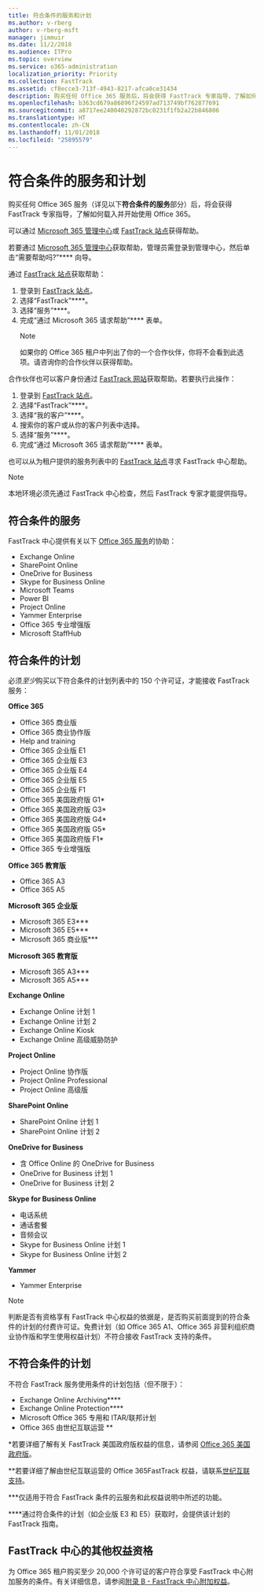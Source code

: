 ```yaml
---
title: 符合条件的服务和计划
ms.author: v-rberg
author: v-rberg-msft
manager: jimmuir
ms.date: 11/2/2018
ms.audience: ITPro
ms.topic: overview
ms.service: o365-administration
localization_priority: Priority
ms.collection: FastTrack
ms.assetid: cf8ecce3-713f-4943-8217-afca0ce31434
description: 购买任何 Office 365 服务后，将会获得 FastTrack 专家指导，了解如何载入并开始使用 Office 365。
ms.openlocfilehash: b363cd679a86896f24597ad713749bf762877691
ms.sourcegitcommit: a8717ee240040292872bc0231f1fb2a22b846806
ms.translationtype: HT
ms.contentlocale: zh-CN
ms.lasthandoff: 11/01/2018
ms.locfileid: "25895579"
---
```

# <a name="eligible-services-and-plans"></a>符合条件的服务和计划

购买任何 Office 365 服务（详见以下**符合条件的服务**部分）后，将会获得 FastTrack 专家指导，了解如何载入并开始使用 Office 365。 
  
可以通过 [Microsoft 365 管理中心](https://go.microsoft.com/fwlink/?linkid=2032704)或 [FastTrack 站点](https://go.microsoft.com/fwlink/?linkid=780698)获得帮助。 

若要通过 [Microsoft 365 管理中心](https://go.microsoft.com/fwlink/?linkid=2032704)获取帮助，管理员需登录到管理中心，然后单击“需要帮助吗?”**** 向导。 

通过 [FastTrack 站点](https://go.microsoft.com/fwlink/?linkid=780698)获取帮助： 
1.  登录到 [FastTrack 站点](https://go.microsoft.com/fwlink/?linkid=780698)。 
2.  选择“FastTrack”****。
3.  选择“服务”****。
4.  完成“通过 Microsoft 365 请求帮助”**** 表单。
    > [!NOTE]
    >  如果你的 Office 365 租户中列出了你的一个合作伙伴，你将不会看到此选项。请咨询你的合作伙伴以获得帮助。 

合作伙伴也可以客户身份通过 [FastTrack 网站](https://go.microsoft.com/fwlink/?linkid=780698)获取帮助。若要执行此操作：
1.  登录到 [FastTrack 站点](https://go.microsoft.com/fwlink/?linkid=780698)。 
2.  选择“FastTrack”****。
3.  选择“我的客户”****。
4.  搜索你的客户或从你的客户列表中选择。
5.  选择“服务”****。
6.  完成“通过 Microsoft 365 请求帮助”**** 表单。

也可以从为租户提供的服务列表中的 [FastTrack 站点](https://go.microsoft.com/fwlink/?linkid=780698)寻求 FastTrack 中心帮助。 
> [!NOTE]
> 本地环境必须先通过 FastTrack 中心检查，然后 FastTrack 专家才能提供指导。 
  
## <a name="eligible-services"></a>符合条件的服务

FastTrack 中心提供有关以下 [Office 365 服务](https://go.microsoft.com/fwlink/?linkid=2005429)的协助：
  
- Exchange Online
- SharePoint Online
- OneDrive for Business
- Skype for Business Online
- Microsoft Teams
- Power BI
- Project Online
- Yammer Enterprise 
- Office 365 专业增强版
- Microsoft StaffHub
    
## <a name="eligible-plans"></a>符合条件的计划

必须*至少*购买以下符合条件的计划列表中的 150 个许可证，才能接收 FastTrack 服务：
  
 **Office 365**
  
- Office 365 商业版  
- Office 365 商业协作版  
- Help and training
- Office 365 企业版 E1
- Office 365 企业版 E3
- Office 365 企业版 E4  
- Office 365 企业版 E5
- Office 365 企业版 F1
- Office 365 美国政府版 G1\*
- Office 365 美国政府版 G3\*
- Office 365 美国政府版 G4\*
- Office 365 美国政府版 G5\* 
- Office 365 美国政府版 F1\*
- Office 365 专业增强版
    
 **Office 365 教育版**
  
- Office 365 A3
- Office 365 A5

 **Microsoft 365 企业版**
  
- Microsoft 365 E3\*\*\*
- Microsoft 365 E5\*\*\*
- Microsoft 365 商业版\*\*\*
    
 **Microsoft 365 教育版**
  
- Microsoft 365 A3\*\*\*
- Microsoft 365 A5\*\*\*

 **Exchange Online**
  
- Exchange Online 计划 1
- Exchange Online 计划 2 
- Exchange Online Kiosk
- Exchange Online 高级威胁防护
    
 **Project Online**
  
- Project Online 协作版  
- Project Online Professional
- Project Online 高级版
    
 **SharePoint Online**
  
- SharePoint Online 计划 1
- SharePoint Online 计划 2
    
 **OneDrive for Business**
  
- 含 Office Online 的 OneDrive for Business 
- OneDrive for Business 计划 1
- OneDrive for Business 计划 2
    
 **Skype for Business Online**
  
-  电话系统 
-  通话套餐 
-  音频会议 
-  Skype for Business Online 计划 1  
-  Skype for Business Online 计划 2
    
 **Yammer**
  
- Yammer Enterprise 
> [!NOTE]
> 判断是否有资格享有 FastTrack 中心权益的依据是，是否购买前面提到的符合条件的计划的付费许可证。免费计划（如 Office 365 A1、Office 365 非营利组织商业协作版和学生使用权益计划）不符合接收 FastTrack 支持的条件。 
  
## <a name="ineligible-plans"></a>不符合条件的计划

不符合 FastTrack 服务使用条件的计划包括（但不限于）：
  
- Exchange Online Archiving\*\*\*\*
- Exchange Online Protection\*\*\*\*
- Microsoft Office 365 专用和 ITAR/联邦计划
- Office 365 由世纪互联运营 \*\*
    
\*若要详细了解有关 FastTrack 美国政府版权益的信息，请参阅 [Office 365 美国政府版](https://aka.ms/aboutgovcloud)。
  
\*\*若要详细了解由世纪互联运营的 Office 365FastTrack 权益，请联系[世纪互联支持](https://go.microsoft.com/fwlink/?linkid=852156)。
  
\*\*\*仅适用于符合 FastTrack 条件的云服务和此权益说明中所述的功能。
  
\*\*\*\*通过符合条件的计划（如企业版 E3 和 E5）获取时，会提供该计划的 FastTrack 指南。
  
## <a name="fasttrack-center-additional-benefit-eligibility"></a>FastTrack 中心的其他权益资格

为 Office 365 租户购买至少 20,000 个许可证的客户符合享受 FastTrack 中心附加服务的条件。有关详细信息，请参阅[附录 B - FastTrack 中心附加权益](O365-fasttrack-additional-benefits.md)。
  

  

